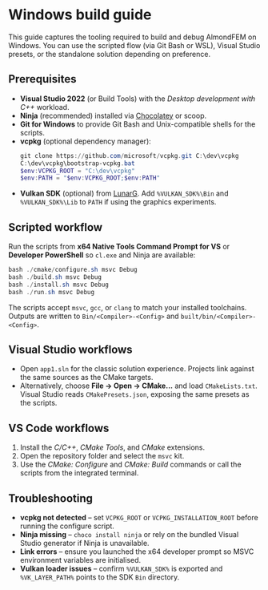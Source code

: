 # Windows build guide

This guide captures the tooling required to build and debug AlmondFEM on Windows. You can
use the scripted flow (via Git Bash or WSL), Visual Studio presets, or the standalone
solution depending on preference.

## Prerequisites
- **Visual Studio 2022** (or Build Tools) with the *Desktop development with C++* workload.
- **Ninja** (recommended) installed via [Chocolatey](https://chocolatey.org/) or scoop.
- **Git for Windows** to provide Git Bash and Unix-compatible shells for the scripts.
- **vcpkg** (optional dependency manager):
  ```powershell
  git clone https://github.com/microsoft/vcpkg.git C:\dev\vcpkg
  C:\dev\vcpkg\bootstrap-vcpkg.bat
  $env:VCPKG_ROOT = "C:\dev\vcpkg"
  $env:PATH = "$env:VCPKG_ROOT;$env:PATH"
  ```
- **Vulkan SDK** (optional) from [LunarG](https://vulkan.lunarg.com/sdk/home#windows). Add
  `%VULKAN_SDK%\Bin` and `%VULKAN_SDK%\Lib` to `PATH` if using the graphics experiments.

## Scripted workflow
Run the scripts from **x64 Native Tools Command Prompt for VS** or **Developer PowerShell**
so `cl.exe` and Ninja are available:

```powershell
bash ./cmake/configure.sh msvc Debug
bash ./build.sh msvc Debug
bash ./install.sh msvc Debug
bash ./run.sh msvc Debug
```

The scripts accept `msvc`, `gcc`, or `clang` to match your installed toolchains. Outputs are
written to `Bin/<Compiler>-<Config>` and `built/bin/<Compiler>-<Config>`.

## Visual Studio workflows
- Open `app1.sln` for the classic solution experience. Projects link against the same
  sources as the CMake targets.
- Alternatively, choose **File → Open → CMake...** and load `CMakeLists.txt`. Visual Studio
  reads `CMakePresets.json`, exposing the same presets as the scripts.

## VS Code workflows
1. Install the *C/C++*, *CMake Tools*, and *CMake* extensions.
2. Open the repository folder and select the `msvc` kit.
3. Use the *CMake: Configure* and *CMake: Build* commands or call the scripts from the
   integrated terminal.

## Troubleshooting
- **vcpkg not detected** – set `VCPKG_ROOT` or `VCPKG_INSTALLATION_ROOT` before running the
  configure script.
- **Ninja missing** – `choco install ninja` or rely on the bundled Visual Studio generator if
  Ninja is unavailable.
- **Link errors** – ensure you launched the x64 developer prompt so MSVC environment
  variables are initialised.
- **Vulkan loader issues** – confirm `%VULKAN_SDK%` is exported and `%VK_LAYER_PATH%` points to
  the SDK `Bin` directory.
